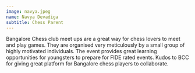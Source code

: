 ```yaml
---
image: navya.jpeg
name: Navya Devadiga
subtitle: Chess Parent
---
```

Bangalore Chess club meet ups are a great way for chess lovers to meet and
play games. They are organised very meticulously by a small group of highly
motivated individuals. The event provides great learning opportunities for
youngsters to prepare for FIDE rated events. Kudos to BCC for giving great
platform for Bangalore chess players to collaborate.
